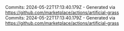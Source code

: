 Commits: 2024-05-22T17:13:40.179Z - Generated via https://github.com/marketplace/actions/artificial-grass
<br>
Commits: 2024-05-22T17:13:40.179Z - Generated via https://github.com/marketplace/actions/artificial-grass
<br>
